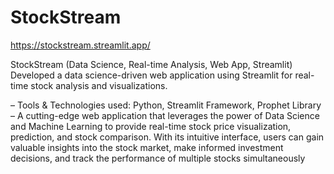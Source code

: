 # StockStream

https://stockstream.streamlit.app/

StockStream (Data Science, Real-time Analysis, Web App, Streamlit)
Developed a data science-driven web application using Streamlit for real-time stock analysis and visualizations.

– Tools & Technologies used: Python, Streamlit Framework, Prophet Library
– A cutting-edge web application that leverages the power of Data Science and Machine Learning to provide real-time
stock price visualization, prediction, and stock comparison. With its intuitive interface, users can gain valuable insights into the stock market, make informed investment decisions, and track the performance of multiple stocks simultaneously
